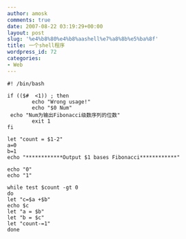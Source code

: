 ```yaml
---
author: amosk
comments: true
date: 2007-08-22 03:19:29+00:00
layout: post
slug: '%e4%b8%80%e4%b8%aashell%e7%a8%8b%e5%ba%8f'
title: 一个shell程序
wordpress_id: 72
categories:
- Web
---
```


    #! /bin/bash
    
    if (($#  <1)) ; then
            echo "Wrong usage!"
            echo "$0 Num"
     echo "Num为输出Fibonacci级数序列的位数"
            exit 1
    fi
    
    let "count = $1-2"
    a=0
    b=1
    echo "************Output $1 bases Fibonacci************"
    
    echo "0"
    echo "1"
    
    while test $count -gt 0
    do 
    let "c=$a +$b"
    echo $c
    let "a = $b"
    let "b = $c"
    let "count-=1"
    done
